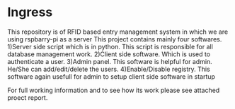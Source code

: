 # Ingress
This repository is of RFID based entry management system in which we are using rspbarry-pi as a server
This project contains mainly four softwares.
1)Server side script which is in python. This script is responsible for all database management work.
2)Client side software. Which is used to authenticate a user.
3)Admin panel. This software is helpful for admin. He/She can add/edit/delete the users.
4)Enable/Disable registry. This software again usefull for admin to setup client side software in startup

  For full working information and to see how its work please see attached proect report.
